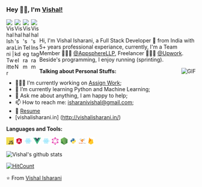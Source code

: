 ### Hey 👋🏽, I'm [Vishal!](http://vishalisharani.in/) 

<a href="https://twitter.com/Vishal_isharani">
  <img align="left" alt="Vishal Isharani | Twitter" width="22px" src="https://cdn.jsdelivr.net/npm/simple-icons@v3/icons/twitter.svg" />
</a>
<a href="https://www.linkedin.com/in/vishal-isharani-a29832100/">
  <img align="left" alt="Vishal's LinkdeIN" width="22px" src="https://cdn.jsdelivr.net/npm/simple-icons@v3/icons/linkedin.svg" />
</a>
<a href="https://t.me/vishal38isharani">
  <img align="left" alt="Vishal's Telegram" width="22px" src="https://cdn.jsdelivr.net/npm/simple-icons@v3/icons/telegram.svg" />
</a>
<a href="https://www.instagram.com/vishalisharani/">
  <img align="left" alt="Vishal's Instagram" width="22px" src="https://cdn.jsdelivr.net/npm/simple-icons@v3/icons/instagram.svg" />
</a>

<br />
<br />

Hi, I'm Vishal Isharani, a Full Stack Developer 🚀 from India with 5+ years professional experiance, currently, I'm a Team Member 🙍🏽‍♂️ [@AppsphereLLP](https://github.com/app-sphere-softwares-llp), Freelancer 👨🏽‍💻 [@Upwork](https://www.upwork.com/). Beside's programming, I enjoy running (sprinting).

  <img align="right" alt="GIF" src="https://media.giphy.com/media/836HiJc7pgzy8iNXCn/giphy.gif" />
  
**Talking about Personal Stuffs:**

- 👨🏽‍💻 I’m currently working on [Assign Work](https://github.com/app-sphere-softwares-llp/aavantan-app);
- 🌱 I’m currently learning Python and Machine Learning; 
- 💬 Ask me about anything, I am happy to help;
- 📫 How to reach me: isharanivishal@gmail.com;
- 📝 [Resume](https://drive.google.com/file/d/1aLgJcRPVkUVgRC9B0Or_ZmTrBJQ4QNxk/view)
- [vishalisharani.in] (http://vishalisharani.in/)

**Languages and Tools:**  

<code><img height="20" src="https://raw.githubusercontent.com/github/explore/80688e429a7d4ef2fca1e82350fe8e3517d3494d/topics/javascript/javascript.png"></code>
<code><img height="20" src="https://raw.githubusercontent.com/github/explore/80688e429a7d4ef2fca1e82350fe8e3517d3494d/topics/angular/angular.png"></code>
<code><img height="20" src="https://raw.githubusercontent.com/github/explore/80688e429a7d4ef2fca1e82350fe8e3517d3494d/topics/react/react.png"></code>
<code><img height="20" src="https://raw.githubusercontent.com/github/explore/80688e429a7d4ef2fca1e82350fe8e3517d3494d/topics/vue/vue.png"></code>
<code><img height="20" src="https://raw.githubusercontent.com/github/explore/80688e429a7d4ef2fca1e82350fe8e3517d3494d/topics/react-native/react-native.png"></code>
<code><img height="20" src="https://raw.githubusercontent.com/github/explore/5c058a388828bb5fde0bcafd4bc867b5bb3f26f3/topics/graphql/graphql.png"></code>
<code><img height="20" src="https://raw.githubusercontent.com/github/explore/80688e429a7d4ef2fca1e82350fe8e3517d3494d/topics/nodejs/nodejs.png"></code>
<code><img height="20" src="https://raw.githubusercontent.com/github/explore/80688e429a7d4ef2fca1e82350fe8e3517d3494d/topics/python/python.png"></code>
<code><img height="20" src="https://raw.githubusercontent.com/github/explore/80688e429a7d4ef2fca1e82350fe8e3517d3494d/topics/tensorflow/tensorflow.png"></code>
<code><img height="20" src="https://raw.githubusercontent.com/github/explore/80688e429a7d4ef2fca1e82350fe8e3517d3494d/topics/firebase/firebase.png"></code>


![Vishal's github stats](https://github-readme-stats.vercel.app/api?username=vishal38-isharani&show_icons=true&hide_border=true)

[![HitCount](http://hits.dwyl.com/vishal38-isharani/aavantan-app.svg)](http://hits.dwyl.com/vishal38-isharani/aavantan-app)

⭐️ From [Vishal Isharani](https://github.com/vishal38-isharani)
